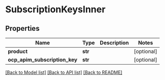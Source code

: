 # SubscriptionKeysInner

## Properties
Name | Type | Description | Notes
------------ | ------------- | ------------- | -------------
**product** | **str** |  | [optional] 
**ocp_apim_subscription_key** | **str** |  | [optional] 

[[Back to Model list]](../README.md#documentation-for-models) [[Back to API list]](../README.md#documentation-for-api-endpoints) [[Back to README]](../README.md)

